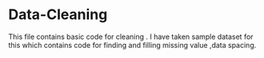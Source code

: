 # Data-Cleaning
This file contains basic code for cleaning . I have taken sample dataset for this which contains code for finding and filling missing value ,data spacing.
